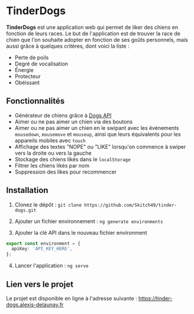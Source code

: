 # TinderDogs

**TinderDogs** est une application web qui permet de liker des chiens en fonction de leurs races. Le but de l'application est de trouver la race de chien que l'on souhaite adopter en fonction de ses goûts personnels, mais aussi grâce à quelques critères, dont voici la liste :
- Perte de poils
- Degré de vocalisation
- Énergie
- Protecteur
- Obéissant

## Fonctionnalités
- Générateur de chiens grâce à [Dogs API](https://api-ninjas.com/api/dogs) 
- Aimer ou ne pas aimer un chien via des boutons
- Aimer ou ne pas aimer un chien en le swipant avec les événements `mousedown`, `mousemove` et `mouseup`, ainsi que leurs équivalents pour les appareils mobiles avec `touch`
- Affichage des textes "NOPE" ou "LIKE" lorsqu'on commence à swiper vers la droite ou vers la gauche
- Stockage des chiens likés dans le `localStorage`
- Filtrer les chiens likés par nom
- Suppression des likes pour recommencer


## Installation
1. Clonez le dépôt :
`git clone https://github.com/Skitch49/tinder-dogs.git`

2. Ajouter un fichier environnement :
`ng generate environments`

3. Ajouter la clé API dans le nouveau fichier environment 
```typescript
export const environment = {
  apiKey: 'API_KEY_HERE',
};
```

4. Lancer l'application :
`ng serve`

## Lien vers le projet
Le projet est disponible en ligne à l'adresse suivante : https://tinder-dogs.alexis-delaunay.fr